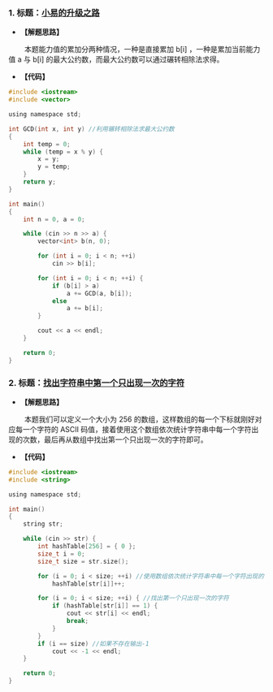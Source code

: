 ### 1. 标题：[小易的升级之路](https://www.nowcoder.com/practice/fe6c73cb899c4fe1bdd773f8d3b42c3d?tpId=49&&tqId=29329&rp=1&ru=/activity/oj&qru=/ta/2016test/question-ranking)
- **【解题思路】**<br>

&#160; &#160; &#160; &#160; 本题能力值的累加分两种情况，一种是直接累加 b[i] ，一种是累加当前能力值 a 与 b[i] 的最大公约数，而最大公约数可以通过碾转相除法求得。<br>

- **【代码】**
```c ++
#include <iostream>
#include <vector>

using namespace std;

int GCD(int x, int y) //利用辗转相除法求最大公约数
{
	int temp = 0;
	while (temp = x % y) {
		x = y;
		y = temp;
	}
	return y;
}

int main()
{
	int n = 0, a = 0;

	while (cin >> n >> a) {
		vector<int> b(n, 0);

		for (int i = 0; i < n; ++i)
			cin >> b[i];

		for (int i = 0; i < n; ++i) {
			if (b[i] > a)
				a += GCD(a, b[i]);
			else
				a += b[i];
		}

		cout << a << endl;
	}

	return 0;
}
```

### 2. 标题：[找出字符串中第一个只出现一次的字符](https://www.nowcoder.com/practice/e896d0f82f1246a3aa7b232ce38029d4?tpId=37&&tqId=21282&rp=1&ru=/activity/oj&qru=/ta/huawei/question-ranking)
- **【解题思路】**<br>

&#160; &#160; &#160; &#160; 本题我们可以定义一个大小为 256 的数组，这样数组的每一个下标就刚好对应每一个字符的 ASCII 码值，接着使用这个数组依次统计字符串中每一个字符出现的次数，最后再从数组中找出第一个只出现一次的字符即可。<br>

- **【代码】**
```c ++
#include <iostream>
#include <string>

using namespace std;

int main()
{
	string str;

	while (cin >> str) {
		int hashTable[256] = { 0 };
		size_t i = 0;
		size_t size = str.size();

		for (i = 0; i < size; ++i) //使用数组依次统计字符串中每一个字符出现的次数
			hashTable[str[i]]++;

		for (i = 0; i < size; ++i) { //找出第一个只出现一次的字符
			if (hashTable[str[i]] == 1) {
				cout << str[i] << endl;
				break;
			}
		}
		if (i == size) //如果不存在输出-1
			cout << -1 << endl;
	}

	return 0;
}
```
